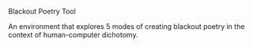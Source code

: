Blackout Poetry Tool

An environment that explores 5 modes of creating blackout poetry in the context of human-computer dichotomy.
